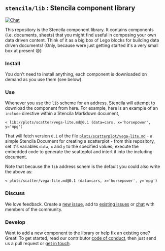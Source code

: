 ## `stencila/lib` : Stencila component library

[![Chat](https://badges.gitter.im/stencila/stencila.svg)](https://gitter.im/stencila/stencila)

This repository is the Stencila component library. It contains components (i.e. documents, sheets) that you might find useful in composing your own data driven content. Think of it as a big box of Lego blocks for building data driven documents! (Only, because were just getting started it's a very small box at present :smile:)

### Install

You don't need to install anything, each component is downloaded on demand as you use them (see below). 

### Use

Whenever you use the `lib` scheme for an address, Stencila will attempt to download the component from here. For example, here is an example of an `include` directive within a Stencila Markdown document,

```
< lib://plots/scatter/vega-lite.md@0.1 (data=cars, x='horsepower', y='mpg')
```

That will fetch version `0.1` of the file [`plots/scatterplot/vega-lite.md`](plots/scatterplot/vega-lite.md) - a simple Stencila Document for creating a scatterplot - from this repository, set it's variables `data`, `x` and `y` to the specified values, execute the embedded code to generate the scatteplot and intert it into the including document.

Note that because the `lib` address schem is the default you could also write the above as:

```
< plots/scatter/vega-lite.md@0.1 (data=cars, x='horsepower', y='mpg')
```

### Discuss

We love feedback. Create a [new issue](https://github.com/stencila/js/issues/new), add to [existing issues](https://github.com/stencila/js/issues) or [chat](https://gitter.im/stencila/stencila) with members of the community.


### Develop

Want to add a new component to the library or help fix an existing one? Great! To get started, read our contributor [code of conduct](CONDUCT.md), then just send us a pull request or [get in touch](https://gitter.im/stencila/stencila).
